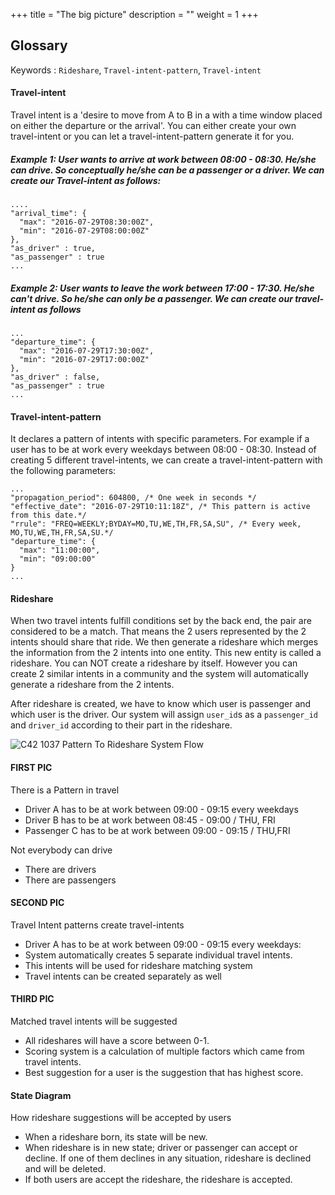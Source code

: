 +++
title = "The big picture"
description = ""
weight = 1
+++

## Glossary

Keywords : `Rideshare`, `Travel-intent-pattern`, `Travel-intent`

#### Travel-intent
Travel intent is a 'desire to move from A to B in a with a time window placed on either the departure or the arrival'.  You can either create your own travel-intent or you can let a travel-intent-pattern generate it for you.

##### *Example 1: User wants to arrive at work between 08:00 - 08:30. He/she can drive. So conceptually he/she can be a passenger or a driver. We can create our Travel-intent as follows:*

```
....
"arrival_time": {
  "max": "2016-07-29T08:30:00Z",
  "min": "2016-07-29T08:00:00Z"
},
"as_driver" : true,
"as_passenger" : true
...
```

##### *Example 2: User wants to leave the work between 17:00 - 17:30. He/she can't drive. So he/she can only be a passenger. We can create our travel-intent as follows*
```
...
"departure_time": {
  "max": "2016-07-29T17:30:00Z",
  "min": "2016-07-29T17:00:00Z"
},
"as_driver" : false,
"as_passenger" : true
...
```

#### Travel-intent-pattern
It declares a pattern of intents with specific parameters. For example if a user has to be at work every weekdays between 08:00 - 08:30. Instead of creating 5 different travel-intents, we can create a travel-intent-pattern with the following parameters:

```
...
"propagation_period": 604800, /* One week in seconds */
"effective_date": "2016-07-29T10:11:18Z", /* This pattern is active from this date.*/
"rrule": "FREQ=WEEKLY;BYDAY=MO,TU,WE,TH,FR,SA,SU", /* Every week, MO,TU,WE,TH,FR,SA,SU.*/
"departure_time": {
  "max": "11:00:00",
  "min": "09:00:00"
}
...
```  

#### Rideshare

When two travel intents fulfill conditions set by the back end, the pair are considered to be a match. That means the 2 users represented by the 2 intents should share that ride. We then generate a rideshare which merges the information from the 2 intents into one entity. This new entity is called a rideshare. You can NOT create a rideshare by itself. However you can create 2 similar intents in a community and the system will automatically generate a rideshare from the 2 intents.

After rideshare is created, we have to know which user is passenger and which user is the driver. Our system will assign `user_id`s as a `passenger_id` and `driver_id` according to their part in the rideshare.


![C42 1037 Pattern To Rideshare System Flow](https://d16co4vs2i1241.cloudfront.net/uploads/tutorial_image/file/617688486664734569/f2ba058b40d2dfb072c68529f1a3388c0f5b61fe4ae78e089e35aff063e24d2a/column_sized_C42-1037_pattern_to_rideshare_system_flow.jpg)


#### FIRST PIC

There is a Pattern in travel
- Driver A has to be at work between 09:00 - 09:15 every weekdays
- Driver B has to be at work between 08:45 - 09:00 / THU, FRI
- Passenger C has to be at work between
09:00 - 09:15 / THU,FRI

Not everybody can drive
- There are drivers
- There are passengers

#### SECOND PIC

Travel Intent patterns create travel-intents
- Driver A has to be at work between 09:00 - 09:15 every weekdays:
- System automatically creates 5 separate individual travel intents.
- This intents will be used for rideshare matching system
- Travel intents can be created separately as well


#### THIRD PIC

Matched travel intents will be suggested
- All rideshares will have a score between 0-1.
- Scoring system is a calculation of multiple factors which came from travel intents.
- Best suggestion for a user is the suggestion that has highest score.


#### State Diagram
How rideshare suggestions will be accepted by users
- When a rideshare born, its state will be new.
- When rideshare is in new state; driver or passenger can accept or decline. If one of them declines in any situation, rideshare is declined and will be deleted.
- If both users are accept the rideshare, the rideshare is accepted.
